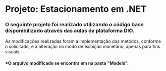 # Projeto: Estacionamento em .NET
### O seguinte projeto foi realizado utilizando o código base disponibilizado através das aulas da plataforma DIO.
As modificações realizadas foram a implementação dos metódos, conforme o solicitado, e a alteração no modo de exibição monetário, apenas para fins visuais.

#### *O arquivo modificado se encontra em na pasta "Models".
